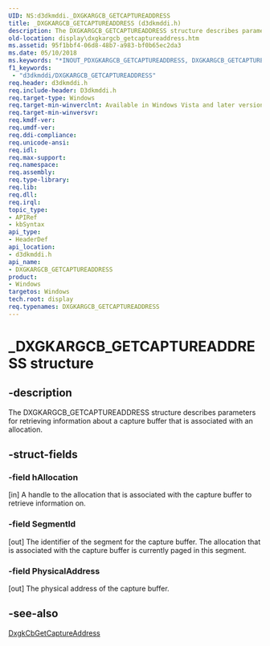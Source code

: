 ```yaml
---
UID: NS:d3dkmddi._DXGKARGCB_GETCAPTUREADDRESS
title: _DXGKARGCB_GETCAPTUREADDRESS (d3dkmddi.h)
description: The DXGKARGCB_GETCAPTUREADDRESS structure describes parameters for retrieving information about a capture buffer that is associated with an allocation.
old-location: display\dxgkargcb_getcaptureaddress.htm
ms.assetid: 95f1bbf4-06d8-48b7-a983-bf0b65ec2da3
ms.date: 05/10/2018
ms.keywords: "*INOUT_PDXGKARGCB_GETCAPTUREADDRESS, DXGKARGCB_GETCAPTUREADDRESS, DXGKARGCB_GETCAPTUREADDRESS structure [Display Devices], DmStructs_24ed27a0-7ad3-44d1-aa93-c22733ebfb34.xml, _DXGKARGCB_GETCAPTUREADDRESS, d3dkmddi/DXGKARGCB_GETCAPTUREADDRESS, display.dxgkargcb_getcaptureaddress"
f1_keywords:
 - "d3dkmddi/DXGKARGCB_GETCAPTUREADDRESS"
req.header: d3dkmddi.h
req.include-header: D3dkmddi.h
req.target-type: Windows
req.target-min-winverclnt: Available in Windows Vista and later versions of the Windows operating systems.
req.target-min-winversvr: 
req.kmdf-ver: 
req.umdf-ver: 
req.ddi-compliance: 
req.unicode-ansi: 
req.idl: 
req.max-support: 
req.namespace: 
req.assembly: 
req.type-library: 
req.lib: 
req.dll: 
req.irql: 
topic_type:
- APIRef
- kbSyntax
api_type:
- HeaderDef
api_location:
- d3dkmddi.h
api_name:
- DXGKARGCB_GETCAPTUREADDRESS
product:
- Windows
targetos: Windows
tech.root: display
req.typenames: DXGKARGCB_GETCAPTUREADDRESS
---
```


# _DXGKARGCB_GETCAPTUREADDRESS structure


## -description


The DXGKARGCB_GETCAPTUREADDRESS structure describes parameters for retrieving information about a capture buffer that is associated with an allocation.


## -struct-fields




### -field hAllocation

[in] A handle to the allocation that is associated with the capture buffer to retrieve information on. 


### -field SegmentId

[out] The identifier of the segment for the capture buffer. The allocation that is associated with the capture buffer is currently paged in this segment.


### -field PhysicalAddress

[out] The physical address of the capture buffer.


## -see-also




<a href="https://docs.microsoft.com/windows-hardware/drivers/ddi/d3dkmddi/nc-d3dkmddi-dxgkcb_getcaptureaddress">DxgkCbGetCaptureAddress</a>
 

 

